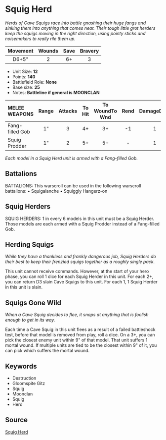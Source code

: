 # Squig Herd

_Herds of Cave Squigs race into battle gnashing their huge fangs and sinking them into anything that comes near. Their tough little grot herders keep the squigs moving in the right direction, using pointy sticks and noisemakers to really rile them up._


| Movement | Wounds | Save | Bravery |
|:--------:|:------:|:----:|:-------:|
| D6+5" | 2 | 6+ | 3 |

* Unit Size: **12**
* Points: **140**
* Battlefield Role: **None**
* Base size: **25**
* Notes: **Battleline if general is MOONCLAN**

| MELEE WEAPONS | Range | Attacks | To Hit | To WoundTo Wnd | Rend | DamageDmg |
|:---|:--:|:--:|:--:|:--:|:--:|:--:|
| Fang-filled Gob | 1" | 3 | 4+ | 3+ | -1 | 1 |
| Squig Prodder | 1" | 2 | 5+ | 5+ | - | 1 |


_Each model in a Squig Herd unit is armed with a Fang-filled Gob._

## Battalions

BATTALIONS: This warscroll can be used in the following warscroll battalions: • Squigalanche • Squiggly Hangerz-on

## Squig Herders

SQUIG HERDERS: 1 in every 6 models in this unit must be a Squig Herder. Those models are each armed with a Squig Prodder instead of a Fang-filled Gob.

## Herding Squigs

_While they have a thankless and frankly dangerous job, Squig Herders do their best to keep their frenzied squigs together as a roughly single pack._

This unit cannot receive commands. However, at the start of your hero phase, you can roll 1 dice for each Squig Herder in this unit. For each 2+, you can return D3 slain Cave Squigs to this unit. For each 1, 1 Squig Herder in this unit is slain.

## Squigs Gone Wild

_When a Cave Squig decides to flee, it snaps at anything that is foolish enough to get in its way._

Each time a Cave Squig in this unit flees as a result of a failed battleshock test, before that model is removed from play, roll a dice. On a 3+, you can pick the closest enemy unit within 9" of that model. That unit suffers 1 mortal wound. If multiple units are tied to be the closest within 9" of it, you can pick which suffers the mortal wound.

## Keywords

* Destruction
* Gloomspite Gitz
* Squig
* Moonclan
* Squig
* Herd


## Source

[Squig Herd](https://wahapedia.ru/aos3/factions/gloomspite-gitz/Squig-Herd)
